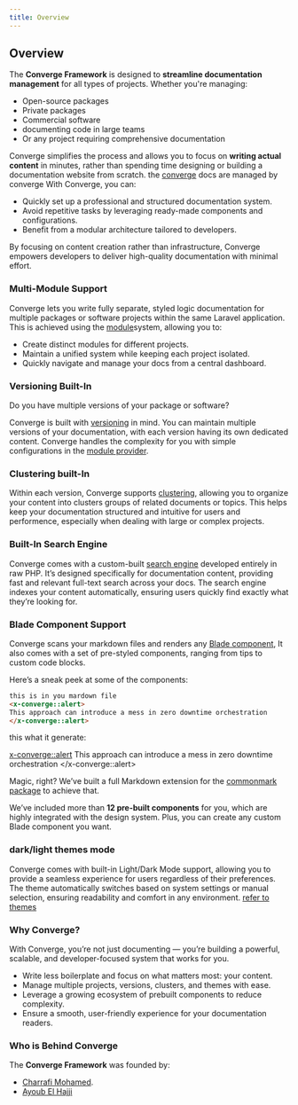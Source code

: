 ```yaml
---
title: Overview
---
```

## Overview

The **Converge Framework** is designed to **streamline documentation management** for all types of projects. Whether you're managing:

- Open-source packages
- Private packages
- Commercial software
- documenting code in large teams
- Or any project requiring comprehensive documentation

Converge simplifies the process and allows you to focus on **writing actual content** in minutes, rather than spending time designing or building a documentation website from scratch.
the [converge](https://convergephp.com) docs are managed by converge
With Converge, you can:

- Quickly set up a professional and structured documentation system.
- Avoid repetitive tasks by leveraging ready-made components and configurations.
- Benefit from a modular architecture tailored to developers.

By focusing on content creation rather than infrastructure, Converge empowers developers to deliver high-quality documentation with minimal effort.

### Multi-Module Support

Converge lets you write fully separate, styled logic documentation for multiple packages or software projects within the same Laravel application. This is achieved using the [module](/docs/modules/module-provider)system, allowing you to:

- Create distinct modules for different projects.
- Maintain a unified system while keeping each project isolated.
- Quickly navigate and manage your docs from a central dashboard.

### Versioning Built-In

Do you have multiple versions of your package or software?

Converge is built with [versioning](./modules/versions) in mind. You can maintain multiple versions of your documentation, with each version having its own dedicated content. Converge handles the complexity for you with simple configurations in the [module provider](/docs/modules/module-provider).

### Clustering built-In

Within each version, Converge supports [clustering](./modules/clusters), allowing you to organize your content into clusters groups of related documents or topics. This helps keep your documentation structured and intuitive for users and performence, especially when dealing with large or complex projects.

### Built-In Search Engine 

Converge comes with a custom-built [search engine](./search-engine) developed entirely in raw PHP. It’s designed specifically for documentation content, providing fast and relevant full-text search across your docs. The search engine indexes your content automatically,  ensuring users quickly find exactly what they’re looking for.

### Blade Component Support

Converge scans your markdown files and renders any  [Blade component](/docs/components/getting-started/installation), It also comes with a set of pre-styled components, ranging from tips to custom code blocks.

Here’s a sneak peek at some of the components:

```html
this is in you mardown file
<x-converge::alert>
This approach can introduce a mess in zero downtime orchestration
</x-converge::alert>
```

this what it generate:

<x-converge::alert>
This approach can introduce a mess in zero downtime orchestration
</x-converge::alert>

Magic, right? We’ve built a full Markdown extension for the [commonmark package](https://commonmark.thephpleague.com/) to achieve that.

We’ve included more than **12 pre-built components** for you, which are highly integrated with the design system. Plus, you can create any custom Blade component you want.

### dark/light themes mode

Converge comes with built-in Light/Dark Mode support, allowing you to provide a seamless experience for users regardless of their preferences. The theme automatically switches based on system settings or manual selection, ensuring readability and comfort in any environment. [refer to themes ](./customization/themes)


### Why Converge?

With Converge, you’re not just documenting — you’re building a powerful, scalable, and developer-focused system that works for you.

- Write less boilerplate and focus on what matters most: your content.
- Manage multiple projects, versions, clusters, and themes with ease.
- Leverage a growing ecosystem of prebuilt components to reduce complexity.
- Ensure a smooth, user-friendly experience for your documentation readers.

### Who is Behind Converge

The **Converge Framework** was founded by:
- [Charrafi Mohamed](https://github.com/CharrafiMed).
- [Ayoub El Hajji](https://github.com/Ayoubhj866)
